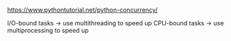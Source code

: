 https://www.pythontutorial.net/python-concurrency/

I/O-bound tasks -> use multithreading to speed up
CPU-bound tasks -> use multiprocessing to speed up